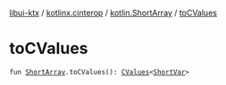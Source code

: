 [libui-ktx](../../index.md) / [kotlinx.cinterop](../index.md) / [kotlin.ShortArray](index.md) / [toCValues](./to-c-values.md)

# toCValues

`fun `[`ShortArray`](https://kotlinlang.org/api/latest/jvm/stdlib/kotlin/-short-array/index.html)`.toCValues(): `[`CValues`](../-c-values/index.md)`<`[`ShortVar`](../-short-var.md)`>`